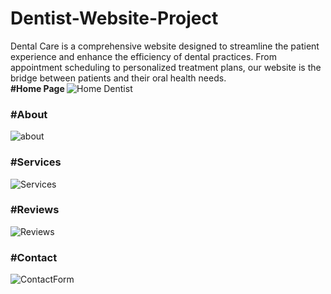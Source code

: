# Dentist-Website-Project
Dental Care is a comprehensive website designed to streamline the patient experience and enhance the efficiency of dental practices. From appointment scheduling to personalized treatment plans, our website is the bridge between patients and their oral health needs. <br>
<strong> #Home Page </strong>
![Home Dentist](https://github.com/Sanket-825/Dentist-Website-Project/assets/123058949/092b276b-1e41-4dbf-aabd-e382b88628a7)
<h3><strong> #About </strong></h3>

![about](https://github.com/Sanket-825/Dentist-Website-Project/assets/123058949/4195e91a-9115-40f6-8ee8-9ded3c2825a6)
<h3><strong> #Services </strong></h3>

![Services](https://github.com/Sanket-825/Dentist-Website-Project/assets/123058949/fd8932db-4422-4de3-b44a-e23c8ebdacb0) 
<strong><h3> #Reviews </strong></h3>

![Reviews](https://github.com/Sanket-825/Dentist-Website-Project/assets/123058949/a4d62ea8-8f9f-4419-8b0f-34dc0284b1df)
<strong><h3> #Contact </strong></h3>

![ContactForm](https://github.com/Sanket-825/Dentist-Website-Project/assets/123058949/e63d3ef8-26e3-47e2-9ed3-3f80d1af1c07)
